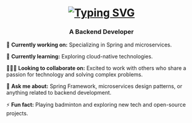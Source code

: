 <h1 align="center">
    <a href="https://www.wotemo.com">
        <img src="https://readme-typing-svg.demolab.com?font=Fira+Code&weight=600&size=21&pause=1000&center=true&vCenter=true&width=300&lines=Hi%2C+I'm+Wotemo" alt="Typing SVG">
    </a>
</h1>

<h3 align="center">A Backend Developer</h3>

🔭 **Currently working on:**
Specializing in Spring and microservices.

🌱 **Currently learning:**
Exploring cloud-native technologies.

🧑‍🤝‍🧑 **Looking to collaborate on:**
Excited to work with others who share a passion for technology and solving complex problems.

💬 **Ask me about:**
Spring Framework, microservices design patterns, or anything related to backend development.

⚡ **Fun fact:**
Playing badminton and exploring new tech and open-source projects.

